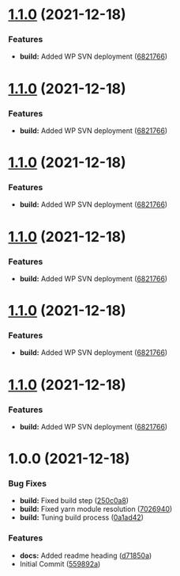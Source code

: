 # [1.1.0](https://github.com/oblakstudio/serbian-addons-for-woocommerce/compare/v1.0.0...v1.1.0) (2021-12-18)


### Features

* **build:** Added WP SVN deployment ([6821766](https://github.com/oblakstudio/serbian-addons-for-woocommerce/commit/6821766aa7b710c4132d9aed7894359c6dcd7d66))

# [1.1.0](https://github.com/oblakstudio/serbian-addons-for-woocommerce/compare/v1.0.0...v1.1.0) (2021-12-18)


### Features

* **build:** Added WP SVN deployment ([6821766](https://github.com/oblakstudio/serbian-addons-for-woocommerce/commit/6821766aa7b710c4132d9aed7894359c6dcd7d66))

# [1.1.0](https://github.com/oblakstudio/serbian-addons-for-woocommerce/compare/v1.0.0...v1.1.0) (2021-12-18)


### Features

* **build:** Added WP SVN deployment ([6821766](https://github.com/oblakstudio/serbian-addons-for-woocommerce/commit/6821766aa7b710c4132d9aed7894359c6dcd7d66))

# [1.1.0](https://github.com/oblakstudio/serbian-addons-for-woocommerce/compare/v1.0.0...v1.1.0) (2021-12-18)


### Features

* **build:** Added WP SVN deployment ([6821766](https://github.com/oblakstudio/serbian-addons-for-woocommerce/commit/6821766aa7b710c4132d9aed7894359c6dcd7d66))

# [1.1.0](https://github.com/oblakstudio/serbian-addons-for-woocommerce/compare/v1.0.0...v1.1.0) (2021-12-18)


### Features

* **build:** Added WP SVN deployment ([6821766](https://github.com/oblakstudio/serbian-addons-for-woocommerce/commit/6821766aa7b710c4132d9aed7894359c6dcd7d66))

# [1.1.0](https://github.com/oblakstudio/serbian-addons-for-woocommerce/compare/v1.0.0...v1.1.0) (2021-12-18)


### Features

* **build:** Added WP SVN deployment ([6821766](https://github.com/oblakstudio/serbian-addons-for-woocommerce/commit/6821766aa7b710c4132d9aed7894359c6dcd7d66))

# 1.0.0 (2021-12-18)


### Bug Fixes

* **build:** Fixed build step ([250c0a8](https://github.com/oblakstudio/serbian-addons-for-woocommerce/commit/250c0a890903574e3ad99dcf00cd2a066a77c16f))
* **build:** Fixed yarn module resolution ([7026940](https://github.com/oblakstudio/serbian-addons-for-woocommerce/commit/7026940681b8ef30f05afde746f7dbcd86cc6676))
* **build:** Tuning build process ([0a1ad42](https://github.com/oblakstudio/serbian-addons-for-woocommerce/commit/0a1ad423107e1e33613cee78eb69c24a62025d91))


### Features

* **docs:** Added readme heading ([d71850a](https://github.com/oblakstudio/serbian-addons-for-woocommerce/commit/d71850a7b7106439e70b29e9c2418812c7513f58))
* Initial Commit ([559892a](https://github.com/oblakstudio/serbian-addons-for-woocommerce/commit/559892a4846d775af20d1d236166cd813b2be284))
